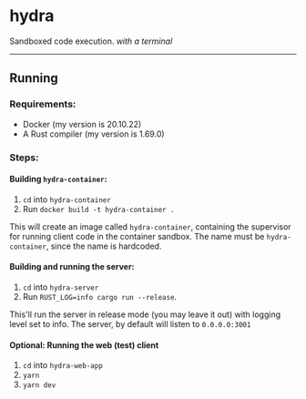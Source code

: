 # hydra
Sandboxed code execution. *with a terminal*

---

## Running

### Requirements:
- Docker (my version is 20.10.22)
- A Rust compiler (my version is 1.69.0)

### Steps:
#### Building `hydra-container`:
1. `cd` into `hydra-container`
2. Run `docker build -t hydra-container .`

This will create an image called `hydra-container`, containing the supervisor for running client code in the container sandbox.
The name must be `hydra-container`, since the name is hardcoded.

#### Building and running the server:
1. `cd` into `hydra-server`
2. Run `RUST_LOG=info cargo run --release`.

This'll run the server in release mode (you may leave it out) with logging level set to info.
The server, by default will listen to `0.0.0.0:3001`

#### Optional: Running the web (test) client
1. `cd` into `hydra-web-app`
2. `yarn`
3. `yarn dev`
